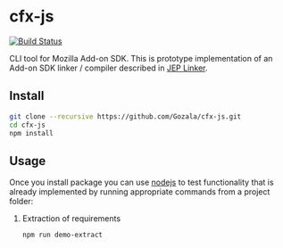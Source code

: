 # cfx-js

[![Build Status](https://secure.travis-ci.org/Gozala/cfx-js.png)](http://travis-ci.org/Gozala/cfx-js)

CLI tool for Mozilla Add-on SDK.
This is prototype implementation of an Add-on SDK linker / compiler
described in [JEP Linker].

## Install

```sh
git clone --recursive https://github.com/Gozala/cfx-js.git
cd cfx-js
npm install
```

## Usage

Once you install package you can use [nodejs] to test functionality
that is already implemented by running appropriate commands from
a project folder:

1. Extraction of requirements

    ```sh
    npm run demo-extract
    ```

[JEP Linker]:https://github.com/mozilla/addon-sdk/wiki/JEP-Linker
[nodejs]:http://nodejs.org/
